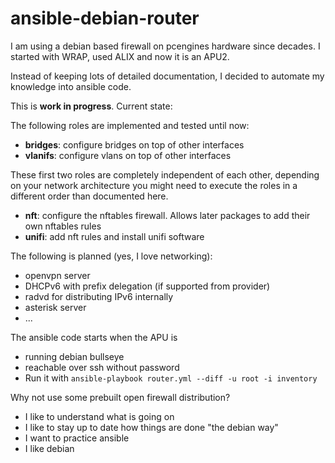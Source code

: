 # ansible-debian-router
I am using a debian based firewall on pcengines hardware since 
decades. I started with WRAP, used ALIX and now it is an APU2.

Instead of keeping lots of detailed documentation, I decided
to automate my knowledge into ansible code.

This is **work in progress**. Current state:

The following roles are implemented and tested until now:

* **bridges**: configure bridges on top of other interfaces
* **vlanifs**: configure vlans on top of other interfaces

These first two roles are completely independent of each other, depending on
your network architecture you might need to execute the roles in a different
order than documented here.

* **nft**: configure the nftables firewall. Allows later packages to add their own nftables rules
* **unifi**: add nft rules and install unifi software

The following is planned (yes, I love networking):

* openvpn server
* DHCPv6 with prefix delegation (if supported from provider)
* radvd for distributing IPv6 internally
* asterisk server
* ...

The ansible code starts when the APU is 
* running debian bullseye 
* reachable over ssh without password 
* Run it with `ansible-playbook router.yml --diff -u root -i inventory`

Why not use some prebuilt open firewall distribution?
* I like to understand what is going on
* I like to stay up to date how things are done "the debian way"
* I want to practice ansible
* I like debian


